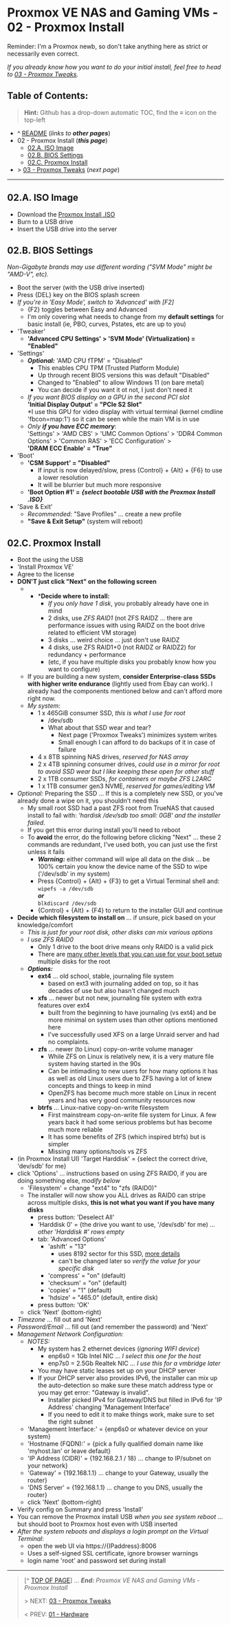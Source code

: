 # Proxmox VE NAS and Gaming VMs - 02 - Proxmox Install

Reminder: I'm a Proxmox newb, so don't take anything here as strict or necessarily even correct. 

*If you already know how you want to do your initial install, feel free to head to [03 - Proxmox Tweaks](03.ProxmoxTweaks.md).*

## Table of Contents:
> **Hint:** Github has a drop-down automatic TOC, find the **≡** icon on the top-left

* ^ [README](README.md)  (*links to* ***other pages***)
* 02 - Proxmox Install (***this page***)
	* [02.A. ISO Image](#02a-iso-image)
	* [02.B. BIOS Settings](#02b-bios-settings)
    + [02.C. Proxmox Install](#02c-install)
* \> [03 - Proxmox Tweaks](03.ProxmoxTweaks.md)  (*next page*)

---

## 02.A. ISO Image

* Download the [Proxmox Install .ISO](https://www.proxmox.com/en/downloads/category/iso-images-pve)
* Burn to a USB drive
* Insert the USB drive into the server

## 02.B. BIOS Settings

*Non-Gigabyte brands may use different wording ("SVM Mode" might be "AMD-V", etc).*

* Boot the server (with the USB drive inserted)
* Press {DEL} key on the BIOS splash screen
* *If you're in 'Easy Mode', switch to 'Advanced' with [F2]*
	+ {F2} toggles between Easy and Advanced
	+ I'm only covering what needs to change from my **default settings** for basic install (ie, PBO, curves, Pstates, etc are up to you)
* 'Tweaker'
	+ **'Advanced CPU Settings' > 'SVM Mode' (Virtualization) = "Enabled"**
* 'Settings'
	* ***Optional:*** 'AMD CPU fTPM' = "Disabled"
		- This enables CPU TPM (Trusted Platform Module)
		- Up through recent BIOS versions this was default "Disabled"
		- Changed to "Enabled" to allow Windows 11 (on bare metal)
		- You can decide if you want it ot not, I just don't need it
	+ *If you want BIOS display on a GPU in the second PCI slot*  
	   **'Initial Display Output' = "PCIe S2 Slot"**  
	   *I use this GPU for video display with virtual terminal (kernel cmdline 'fbcon=map:1') so it can be seen while the main VM is in use
	+ *Only* ***if you have ECC memory***:  
	  'Settings' > 'AMD CBS' > 'UMC Common Options' > 'DDR4 Common Options' > 'Common RAS' > 'ECC Configuration' >  
	  **'DRAM ECC Enable' = "True"**
* 'Boot'
	+ **'CSM Support' = "Disabled"**
	    + If input is now delayed/slow, press {Control} + {Alt} + {F6} to use a lower resolution
	    + It will be blurrier but much more responsive
	+ **'Boot Option #1' =** ***{select bootable USB with the Proxmox Install .ISO}***
* 'Save & Exit'
	* *Recommended:* "Save Profiles" ... create a new profile
	* **"Save & Exit Setup"** (system will reboot)


## 02.C. Proxmox Install

* Boot the using the USB
* 'Install Proxmox VE'
* Agree to the license
* **DON'T just click "Next" on the following screen**
	* * ***Decide where to install:** 
	    - *If you only have 1 disk*, you probably already have one in mind
	    - 2 disks, use *ZFS RAID1* (not ZFS RAIDZ ... there are performance issues with using RAIDZ on the boot drive related to efficient VM storage)
	    - 3 disks ... weird choice ... just don't use RAIDZ
	    - 4 disks, use ZFS RAID1+0 (not RAIDZ or RAIDZ2) for redundancy + performance
	    - (etc, if you have multiple disks you probably know how you want to configure)
	+ If you are building a new system, **consider Enterprise-class SSDs with higher write endurance** (lightly used from Ebay can work). I already had the components mentioned below and can't afford more right now. 
    + *My system:*
        - 1 x 465GiB consumer SSD, *this is what I use for root*
            * /dev/sdb
            * What about that SSD wear and tear?
                + Next page ('Proxmox Tweaks') minimizes system writes
                + Small enough I can afford to do backups of it in case of failure
        - 4 x 8TB spinning NAS drives, *reserved for NAS array*
        - 2 x 4TB spinning consumer drives, *could use in a mirror for root to avoid SSD wear but I like keeping these open for other stuff*
        - 2 x 1TB consumer SSDs, *for containers or maybe ZFS L2ARC*
        - 1  x 1TB consumer gen3 NVME, *reserved for games/editing VM*
* *Optional:* Preparing the SSD ... If this is a completely new SSD, or you've already done a wipe on it, you shouldn't need this
    + My small root SSD had a past ZFS root from TrueNAS that caused install to fail with: *'hardisk /dev/sdb too small: 0GB' and the installer failed.* 
	+ If you get this error during install you'll need to reboot
	+ To **avoid** the error, do the following before clicking "Next" ... these 2 commands are redundant, I've used both, you can just use the first unless it fails
        - ***Warning:*** either command will wipe all data on the disk ... be 100% certain you know the device name of the SSD to wipe ('/dev/sdb' in my system)
        - Press {Control} + {Alt} + {F3} to get a Virtual Terminal shell and:  
	        `wipefs -a /dev/sdb`  
	        ***or***  
	        `blkdiscard /dev/sdb`
        - {Control} + {Alt} + {F4} to return to the installer GUI and continue
* **Decide which filesystem to install on** ... if unsure, pick based on your knowledge/comfort
	* *This is just for your root disk, other disks can mix various options*
	+ *I use ZFS RAID0* 
         - Only 1 drive to the boot drive means only RAID0 is a valid pick
         - There are [many other levels that you can use for your boot setup](https://pve.proxmox.com/wiki/ZFS_on_Linux#_installation_as_root_file_system)  multiple disks for the root
    * ***Options:***
	    - **ext4** ... old school, stable, journaling file system
	        * based on ext3 with journaling added on top, so it has decades of use but also hasn't changed much
	    + **xfs** ... newer but not new, journaling file system with extra features over ext4
	        - built from the beginning to have journaling (vs ext4) and be more minimal on system uses than other options mentioned here 
	        - I've successfully used XFS on a large Unraid server and had no complaints.
	    + **zfs** ... newer (to Linux) copy-on-write volume manager
	        - While ZFS on Linux is relatively new, it is a very mature file system having started in the 90s
	        - Can be intimading to new users for how many options it has as well as old Linux users due to ZFS having a lot of knew concepts and things to keep in mind
	        - OpenZFS has become much more stable on Linux in recent years and has very good community resources now
	    + **btrfs** ... Linux-native copy-on-write filesystem
	        - First mainstream copy-on-write file system for Linux. A few years back it had some serious problems but has become much more reliable
	        - It has some benefits of ZFS (which inspired btrfs) but is simpler
	        - Missing many options/tools vs ZFS
* (in Proxmox Install UI) 'Target Harddisk' = {select the correct drive, 'dev/sdb' for me}
* click 'Options' ... instructions based on using ZFS RAID0, if you are doing something else, *modify below*
    + 'Filesystem' = change "ext4" to "zfs (RAID0)"
    + The installer will now show you ALL drives as RAID0 can stripe across multiple disks, **this is not what you want if you have many disks**
        - press button: 'Deselect All'
        - 'Harddisk 0' = {the drive you want to use, '/dev/sdb' for me) ... *other 'Harddisk #' rows empty*
        - tab: 'Advanced Options' 
            * 'ashift' = "13"
	            * uses 8192 sector for this SSD, [more details](https://blog.zanshindojo.org/proxmox-zfs-performance/) 
	            * can't be changed later so *verify the value for your specific disk*
            * 'compress' = "on" (default)
            * 'checksum' = "on" (default)
            * 'copies' = "1" (default)
            * 'hdsize' = "465.0" (default, entire disk)
		- press button: 'OK'
	+ click 'Next' (bottom-right)
* *Timezone* ... fill out and 'Next'
* *Password/Email* ... fill out (and remember the password) and 'Next'
* *Management Network Configuration:* 
	* *NOTES:*
	    + My system has 2 ethernet devices (*ignoring WIFI device*)
		    + enp6s0 = 1Gb Intel NIC ... *I select this one for the host*
		    + enp7s0 = 2.5Gb Realtek NIC ... *I use this for a vmbridge later*
	    + You may have static leases set up on your DHCP server
	    + If your DHCP server also provides IPv6, the installer can mix up the auto-detection so make sure these match address type or you may get error: "Gateway is invalid". 
	        - Installer picked IPv4 for Gateway/DNS but filled in IPv6 for 'IP Address' changing 'Management Interface'
	        - If you need to edit it to make things work, make sure to set the right subnet
	+ 'Management Interface:' = {enp6s0 or whatever device on your system}
	+ 'Hostname (FQDN):' = {pick a fully qualified domain name like 'myhost.lan' or leave default}
	+ 'IP Address (CIDR)' = {192.168.2.1 / 18} ... change to IP/subnet on your network}
	+ 'Gateway' = {192.168.1.1} ... change to your Gateway, usually the router}
	+ 'DNS Server' = {192.168.1.1} ... change to you DNS, usually the router}
	+ click 'Next' (bottom-right)
* Verify config on Summary and press 'Install'
* You can remove the Proxmox install USB *when you see system reboot* ... but should boot to Proxmox host even with USB inserted
* *After the system reboots and displays a login prompt on the Virtual Terminal*:
    + open the web UI via https://{IPaddress}:8006
    + Uses a self-signed SSL certificate, ignore browser warnings
    + login name 'root' and password set during install

---
> [^ [TOP OF PAGE](#proxmox-ve-nas-and-gaming-vms---02---proxmox-install)] ... ***End:*** *Proxmox VE NAS and Gaming VMs - Proxmox Install*
> 
> \> NEXT: [03 - Proxmox Tweaks](03.ProxmoxTweaks.md)
>
> \< PREV: [01 - Hardware](01.Hardware.md)
